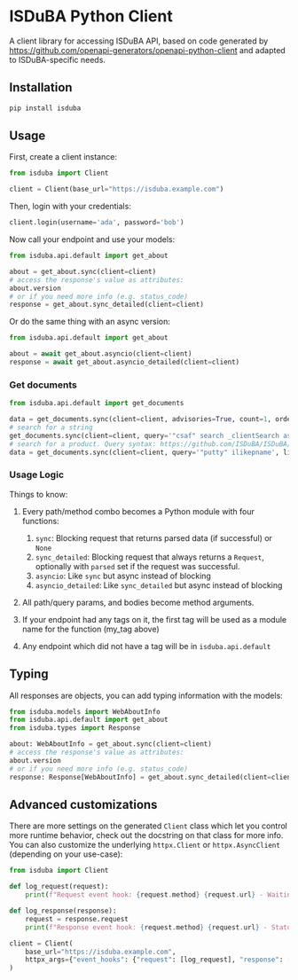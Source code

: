 <!--
SPDX-FileCopyrightText: 2025 Intevation GmbH

SPDX-License-Identifier: Apache-2.0
-->

# ISDuBA Python Client
A client library for accessing ISDuBA API, based on code generated by https://github.com/openapi-generators/openapi-python-client and adapted to ISDuBA-specific needs.

## Installation

```sh
pip install isduba
```

## Usage
First, create a client instance:

```python
from isduba import Client

client = Client(base_url="https://isduba.example.com")
```

Then, login with your credentials:
```python
client.login(username='ada', password='bob')
```

Now call your endpoint and use your models:

```python
from isduba.api.default import get_about

about = get_about.sync(client=client)
# access the response's value as attributes:
about.version
# or if you need more info (e.g. status_code)
response = get_about.sync_detailed(client=client)
```

Or do the same thing with an async version:

```python
from isduba.api.default import get_about

about = await get_about.asyncio(client=client)
response = await get_about.asyncio_detailed(client=client)
```

### Get documents
```python
from isduba.api.default import get_documents

data = get_documents.sync(client=client, advisories=True, count=1, orders='-critical', limit=10, offset=0)
# search for a string
get_documents.sync(client=client, query='"csaf" search _clientSearch as')
# search for a product. Query syntax: https://github.com/ISDuBA/ISDuBA/blob/main/docs/filter_expr.md
data = get_documents.sync(client=client, query='"putty" ilikepname', limit=2)
```

### Usage Logic

Things to know:
1. Every path/method combo becomes a Python module with four functions:
    1. `sync`: Blocking request that returns parsed data (if successful) or `None`
    1. `sync_detailed`: Blocking request that always returns a `Request`, optionally with `parsed` set if the request was successful.
    1. `asyncio`: Like `sync` but async instead of blocking
    1. `asyncio_detailed`: Like `sync_detailed` but async instead of blocking

1. All path/query params, and bodies become method arguments.
1. If your endpoint had any tags on it, the first tag will be used as a module name for the function (my_tag above)
1. Any endpoint which did not have a tag will be in `isduba.api.default`

## Typing

All responses are objects, you can add typing information with the models:

```python
from isduba.models import WebAboutInfo
from isduba.api.default import get_about
from isduba.types import Response

about: WebAboutInfo = get_about.sync(client=client)
# access the response's value as attributes:
about.version
# or if you need more info (e.g. status_code)
response: Response[WebAboutInfo] = get_about.sync_detailed(client=client)
```

## Advanced customizations

There are more settings on the generated `Client` class which let you control more runtime behavior, check out the docstring on that class for more info. You can also customize the underlying `httpx.Client` or `httpx.AsyncClient` (depending on your use-case):

```python
from isduba import Client

def log_request(request):
    print(f"Request event hook: {request.method} {request.url} - Waiting for response")

def log_response(response):
    request = response.request
    print(f"Response event hook: {request.method} {request.url} - Status {response.status_code}")

client = Client(
    base_url="https://isduba.example.com",
    httpx_args={"event_hooks": {"request": [log_request], "response": [log_response]}},
)
```
